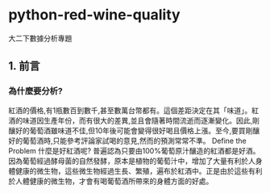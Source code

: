 # python-red-wine-quality
大二下數據分析專題

## 1. 前言
### 為什麼要分析?
紅酒的價格,有1瓶數百到數千,甚至數萬台幣都有。這個差距決定在其「味道」。紅酒的味道因生產年份，而有很大的差異,並且會隨著時間流逝而逐漸變化。因此,剛釀好的葡萄酒雖味道不佳,但10年後可能會變得很好喝且價格上漲。至今,要買剛釀好的葡萄酒時,只能參考評論家試喝的意見,然而的預測常常不準。
Define the Problem 什麼是好紅酒呢?
普遍認為只要由100%葡萄原汁釀造的紅酒都是好酒。因為葡萄經過酵母菌的自然發酵，原本是植物的葡萄汁中，增加了大量有利於人身體健康的微生物，這些微生物經過生長、繁殖，遍布於紅酒中。正是由於這些有利於人體健康的微生物，才會有喝葡萄酒所帶來的身體方面的好處。
